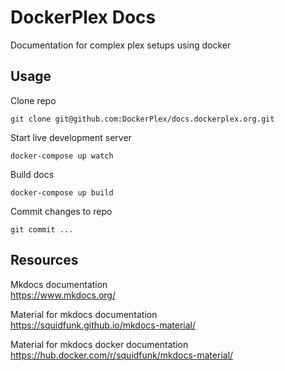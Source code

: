 # DockerPlex Docs
Documentation for complex plex setups using docker

## Usage

Clone repo<br />
```
git clone git@github.com:DockerPlex/docs.dockerplex.org.git
```

Start live development server<br />
```
docker-compose up watch
```

Build docs<br />
```
docker-compose up build
```

Commit changes to repo<br />
```
git commit ...
```

## Resources
Mkdocs documentation<br />
https://www.mkdocs.org/

Material for mkdocs documentation<br />
https://squidfunk.github.io/mkdocs-material/

Material for mkdocs docker documentation<br />
https://hub.docker.com/r/squidfunk/mkdocs-material/